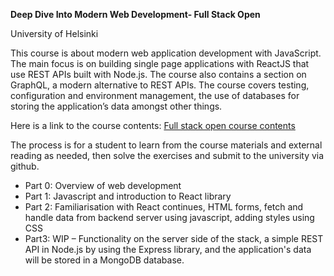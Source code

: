 **Deep Dive Into Modern Web Development- Full Stack Open**

University of Helsinki

This course is about modern web application development with JavaScript. The main focus is on building single page applications with ReactJS that use REST APIs built with Node.js. The course also contains a section on GraphQL, a modern alternative to REST APIs.
The course covers testing, configuration and environment management, the use of databases for storing the application’s data amongst other things.

Here is a link to the course contents: [Full stack open course contents](https://fullstackopen.com/en/#course-contents )

The process is for a student to learn from the course materials and external reading as needed, then solve the exercises and submit to the university via github.

* Part 0: Overview of web development
* Part 1: Javascript and introduction to React library
* Part 2: Familiarisation with React continues, HTML forms, fetch and handle data from backend server using javascript, adding styles using CSS
* Part3: WIP – Functionality on the server side of the stack, a simple REST API in Node.js by using the Express library, and the application's data will be stored in a MongoDB database.
